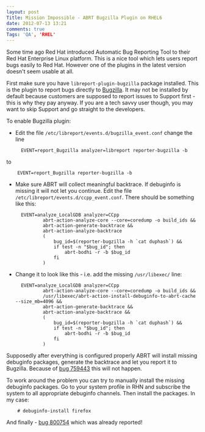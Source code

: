 ```yaml
---
layout: post
Title: Mission Impossible - ABRT Bugzilla Plugin on RHEL6
date: 2012-07-13 13:21
comments: true
Tags: 'QA', 'RHEL'
---
```


Some time ago Red Hat introduced Automatic Bug Reporting Tool to their Red Hat Enterprise Linux
platform. This is a nice tool which lets users report bugs easily to Red Hat.
However one of the plugins in the latest version doesn't seem usable at all.

First make sure you have `libreport-plugin-bugzilla` package installed. This is the plugin to
report bugs directly to [Bugzilla](https://bugzilla.redhat.com). It may not be installed by default
because customers are supposed to report issues to Support first - this is why they pay anyway.
If you are a tech savvy user though, you may want to skip Support and go straight to the developers.

To enable Bugzilla plugin: 

* Edit the file `/etc/libreport/events.d/bugzilla_event.conf` change the line

        EVENT=report_Bugzilla analyzer=libreport reporter-bugzilla -b

to

        EVENT=report_Bugzilla reporter-bugzilla -b


* Make sure ABRT will collect meaningful backtrace. If debuginfo is missing it will not let you continue.
Edit the file `/etc/libreport/events.d/ccpp_event.conf`. There should be something like this:

        EVENT=analyze_LocalGDB analyzer=CCpp
                abrt-action-analyze-core --core=coredump -o build_ids &&
                abrt-action-generate-backtrace &&
                abrt-action-analyze-backtrace
                (
                    bug_id=$(reporter-bugzilla -h `cat duphash`) &&
                    if test -n "$bug_id"; then
                        abrt-bodhi -r -b $bug_id
                    fi
                )

* Change it to look like this - i.e. add the missing `/usr/libexec/` line:

        EVENT=analyze_LocalGDB analyzer=CCpp
                abrt-action-analyze-core --core=coredump -o build_ids &&
                /usr/libexec/abrt-action-install-debuginfo-to-abrt-cache --size_mb=4096 &&
                abrt-action-generate-backtrace &&
                abrt-action-analyze-backtrace &&
                (
                    bug_id=$(reporter-bugzilla -h `cat duphash`) &&
                    if test -n "$bug_id"; then
                        abrt-bodhi -r -b $bug_id
                    fi
                )


Supposedly after everything is configured properly ABRT will install missing debuginfo packages,
generate the backtrace and let you report it to Bugzilla. Because of
[bug 759443](https://bugzilla.redhat.com/show_bug.cgi?id=759443) this will not happen.

To work around the problem you can try to manually install the missing debuginfo packages.
Go to your system profile in RHN and subscribe the system to all appropriate debuginfo channels.
Then install the packages. In my case:

        # debuginfo-install firefox


And finally - [bug 800754](https://bugzilla.redhat.com/show_bug.cgi?id=800754) which was already reported!
